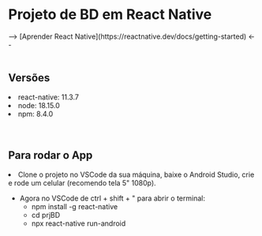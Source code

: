 <h1>Projeto de BD em React Native</h1>
--> [Aprender React Native](https://reactnative.dev/docs/getting-started) <--
<br>
<br>
<h2>Versões</h2>
<li>react-native: 11.3.7</li>
<li>node: 18.15.0</li>
<li>npm: 8.4.0</li>
<br>
<br>
<h2>Para rodar o App</h2>
<li>Clone o projeto no VSCode da sua máquina, baixe o Android Studio, crie e rode um celular (recomendo tela 5" 1080p).</li>
<ul>
<li>Agora no VSCode de ctrl + shift + " para abrir o terminal:
<ul>
<li>npm install -g react-native</li>
<li>cd prjBD</li>
<li>npx react-native run-android</li>
</ul>
</li>
</ul>